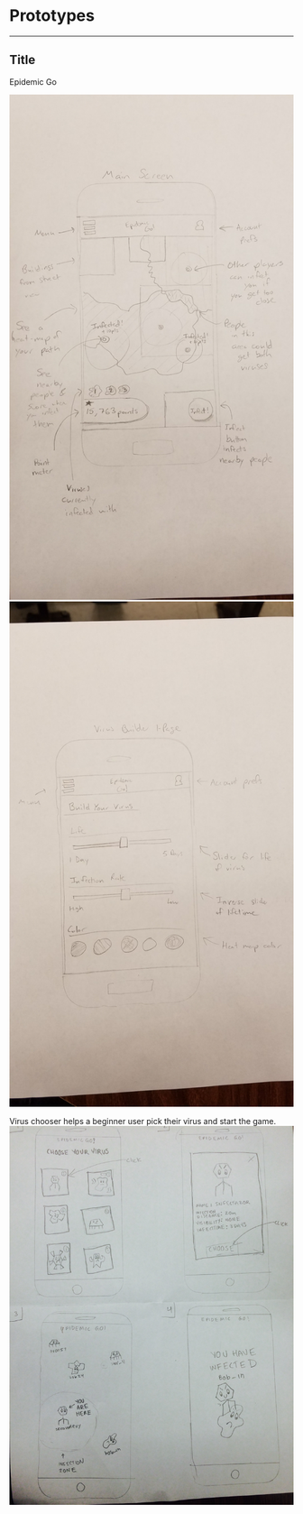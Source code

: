 # Prototypes
---
## Title
Epidemic Go

![Main screen John](https://raw.githubusercontent.com/johnpallag/MashedPotatoRacoons/master/prototypes/john_main.jpg)
![Virus Editor screen John](https://raw.githubusercontent.com/johnpallag/MashedPotatoRacoons/master/prototypes/john_virusEditor.jpg)

Virus chooser helps a beginner user pick their virus and start the game.
![Virus Chooser](https://raw.githubusercontent.com/johnpallag/MashedPotatoRacoons/master/prototypes/Sophia_virus.jpg)
